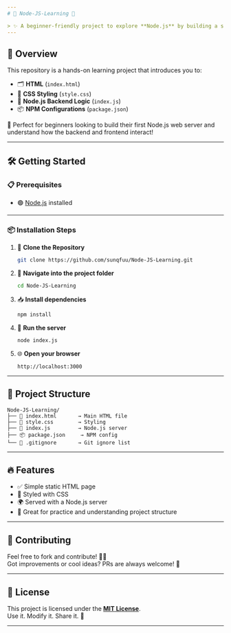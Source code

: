 ```yaml
---
# 🌟 Node-JS-Learning 🚀

> ✨ A beginner-friendly project to explore **Node.js** by building a simple web app!
---
```


## 🧠 Overview

This repository is a hands-on learning project that introduces you to:

- 🗂️ **HTML** (`index.html`)
- 🎨 **CSS Styling** (`style.css`)
- 🧩 **Node.js Backend Logic** (`index.js`)
- 📦 **NPM Configurations** (`package.json`)

🔧 Perfect for beginners looking to build their first Node.js web server and understand how the backend and frontend interact!

---

## 🛠️ Getting Started

### 📋 Prerequisites

- 🟢 [Node.js](https://nodejs.org/) installed

---

### 📦 Installation Steps

1. 🧾 **Clone the Repository**
   ```bash
   git clone https://github.com/sunqfuu/Node-JS-Learning.git
   ```

2. 📂 **Navigate into the project folder**
   ```bash
   cd Node-JS-Learning
   ```

3. 📥 **Install dependencies**
   ```bash
   npm install
   ```

4. 🏁 **Run the server**
   ```bash
   node index.js
   ```

5. 🌐 **Open your browser**
   ```
   http://localhost:3000
   ```

---

## 📁 Project Structure

```
Node-JS-Learning/
├── 📄 index.html       → Main HTML file
├── 🎨 style.css        → Styling
├── 🧠 index.js         → Node.js server
├── 📦 package.json     → NPM config
└── 🙈 .gitignore       → Git ignore list
```

---

## 🔥 Features

- ✅ Simple static HTML page
- 🎨 Styled with CSS
- 🌍 Served with a Node.js server
- 🧠 Great for practice and understanding project structure

---

## 🤝 Contributing

Feel free to fork and contribute! 🔧💡  
Got improvements or cool ideas? PRs are always welcome! 🚀

---

## 📜 License

This project is licensed under the **[MIT License](LICENSE)**.  
Use it. Modify it. Share it. 💚

---

